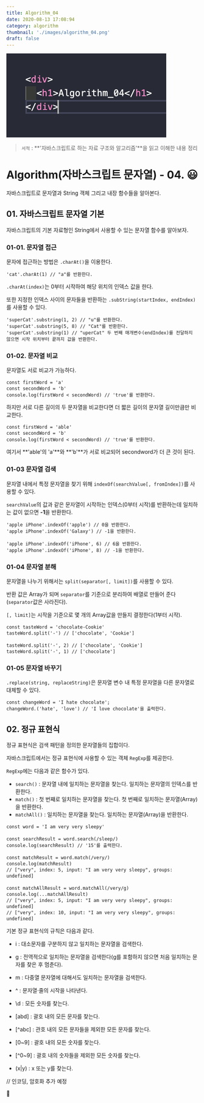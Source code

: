 ```yaml
---
title: Algorithm_04
date: 2020-08-13 17:08:94
category: algorithm
thumbnail: './images/algorithm_04.png'
draft: false
---
```


![](./images/algorithm_04.png)

> `서적` : **'자바스크립트로 하는 자료 구조와 알고리즘'**을 읽고 이해한 내용 정리

# Algorithm(자바스크립트 문자열) - 04. 😃

자바스크립트로 문자열과 String 객체 그리고 내장 함수들을 알아본다.

## 01. 자바스크립트 문자열 기본

자바스크립트의 기본 자료형인 String에서 사용할 수 있는 문자열 함수를 알아보자.

### 01-01. 문자열 접근

문자에 접근하는 방법은 `.charAt()`을 이용한다.

```js{}
'cat'.charAt(1) // "a"를 반환한다.
```

`.charAt(index)`는 0부터 시작하여 해당 위치의 인덱스 값을 한다.

또한 지정한 인덱스 사이의 문자들을 반환하는 `.subString(startIndex, endIndex)`를 사용할 수 있다.

```js{}
'superCat'.substring(1, 2) // "u"를 반환한다.
'superCat'.substring(5, 8) // "Cat"를 반환한다.
'superCat'.substring(1) // "uperCat" 두 번째 매개변수(endIndex)를 전달하지 않으면 시작 위치부터 끝까지 값을 반환한다.
```

### 01-02. 문자열 비교

문자열도 서로 비교가 가능하다.

```js{}
const firstWord = 'a'
const secondWord = 'b'
console.log(firstWord < secondWord) // 'true'를 반환한다.
```

하지만 서로 다른 길이의 두 문자열을 비교한다면 더 짧은 길이의 문자열 길이만큼만 비교한다.

```js{}
const firstWord = 'able'
const secondWord = 'b'
console.log(firstWord < secondWord) // 'true'를 반환한다.
```

여기서 **'able'의 'a'**와 **'b'**가 서로 비교되어 secondword가 더 큰 것이 된다.

### 01-03 문자열 검색

문자열 내에서 특정 문자열을 찾기 위해 `indexOf(searchValue[, fromIndex])`를 사용할 수 있다.

`searchValue`의 값과 같은 문자열이 시작하는 인덱스(0부터 시작)를 반환하는데 일치하는 값이 없으면 **-1**을 반환한다.

```js{}
'apple iPhone'.indexOf('apple') // 0을 반환한다.
'apple iPhone'.indexOf('Galaxy') // -1을 반환한다.

'apple iPhone'.indexOf('iPhone', 6) // 6을 반환한다.
'apple iPhone'.indexOf('iPhone', 8) // -1을 반환한다.
```

### 01-04 문자열 분해

문자열을 나누기 위해서는 `split(separator[, limit])`를 사용할 수 있다.

반환 값은 Array가 되며 `separator`를 기준으로 분리하여 배열로 만들어 준다(`separator`값은 사라진다).

`[, limit]`는 시작을 기준으로 몇 개의 Array값을 만들지 결정한다(1부터 시작).

```js{}
const tasteWord = 'chocolate-Cookie'
tasteWord.split('-') // ['chocolate', 'Cookie']

tasteWord.split('-', 2) // ['chocolate', 'Cookie']
tasteWord.split('-', 1) // ['chocolate']
```

### 01-05 문자열 바꾸기

`.replace(string, replaceString)`은 문자열 변수 내 특정 문자열을 다른 문자열로 대체할 수 있다.

```js{}
const changeWord = 'I hate chocolate';
changeWord.('hate', 'love') // 'I love chocolate'을 출력한다.
```

## 02. 정규 표현식

정규 표현식은 검색 패턴을 정의한 문자열들의 집합이다.

자바스크립트에서는 정규 표현식에 사용할 수 있는 객체 `RegExp`를 제공한다.

`RegExp`에는 다음과 같은 함수가 있다.

- `search()` : 문자열 내에 일치하는 문자열을 찾는다. 일치하는 문자열의 인덱스를 반환한다.
- `match()` : 첫 번쨰로 일치하는 문자열을 찾는다. 첫 번째로 일치하는 문자열(Array)을 반환한다.
- `matchAll()` : 일치하는 문자열을 찾는다. 일치하는 문자열(Array)을 반환한다.

```js{}
const word = 'I am very very sleepy'

const searchResult = word.search(/sleep/)
console.log(searchResult) // '15'를 출력한다.

const matchResult = word.match(/very/)
console.log(matchResult)
// ["very", index: 5, input: "I am very very sleepy", groups: undefined]

const matchAllResult = word.matchAll(/very/g)
console.log(...matchAllResult)
// ["very", index: 5, input: "I am very very sleepy", groups: undefined]
// ["very", index: 10, input: "I am very very sleepy", groups: undefined]
```

기본 정규 표현식의 규칙은 다음과 같다.

- i : 대소문자를 구분하지 않고 일치하는 문자열을 검색한다.
- g : 전역적으로 일치하는 문자열을 검색한다(g를 포함하지 않으면 처음 일치하는 문자를 찾은 후 멈춘다).
- m : 다중열 문자열에 대해서도 일치하는 문자열을 검색한다.

- ^ : 문자열·줄의 시작을 나타낸다.
- \d : 모든 숫자를 찾는다.
- [abd] : 괄호 내의 모든 문자를 찾는다.
- [\^abc] : 관호 내의 모든 문자들을 제외한 모든 문자를 찾는다.
- [0~9] : 괄호 내의 모든 숫자를 찾는다.
- [\^0~9] : 괄호 내의 숫자들을 제외한 모든 숫자를 찾는다.
- (x|y) : x 또는 y를 찾는다.

// 인코딩, 암호화 추가 예정

👋
